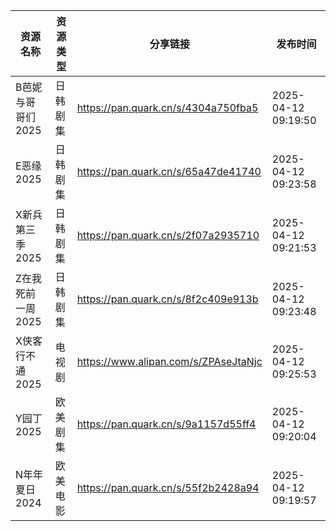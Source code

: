 | 资源名称        | 资源类型 | 分享链接                                 | 发布时间                |
| ----------- | ---- | ------------------------------------ | ------------------- |
| B芭妮与哥哥们2025 | 日韩剧集 | https://pan.quark.cn/s/4304a750fba5  | 2025-04-12 09:19:50 |
| E恶缘2025     | 日韩剧集 | https://pan.quark.cn/s/65a47de41740  | 2025-04-12 09:23:58 |
| X新兵第三季2025  | 日韩剧集 | https://pan.quark.cn/s/2f07a2935710  | 2025-04-12 09:21:53 |
| Z在我死前一周2025 | 日韩剧集 | https://pan.quark.cn/s/8f2c409e913b  | 2025-04-12 09:23:48 |
| X侠客行不通2025  | 电视剧  | https://www.alipan.com/s/ZPAseJtaNjc | 2025-04-12 09:25:53 |
| Y园丁2025     | 欧美剧集 | https://pan.quark.cn/s/9a1157d55ff4  | 2025-04-12 09:20:04 |
| N年年夏日2024   | 欧美电影 | https://pan.quark.cn/s/55f2b2428a94  | 2025-04-12 09:19:57 |
